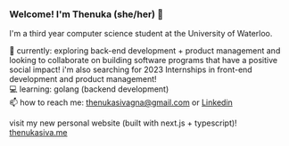 ### Welcome! I'm Thenuka (she/her) 👋

I'm a third year computer science student at the University of Waterloo.

🌱 currently: exploring back-end development + product management and looking to collaborate on building software programs that have a positive social impact! i'm also searching for 2023 Internships in front-end development and product management!
<br>
💻 learning: golang (backend development)
<br>
📫 how to reach me: thenukasivagna@gmail.com or [Linkedin](https://www.linkedin.com/in/thenukasiva/)
<br>

visit my new personal website (built with next.js + typescript)! [thenukasiva.me](https://thenukasiva.me)



